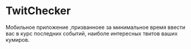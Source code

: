 # TwitChecker
Мобильное приложение ,призванноее за минимальное время ввести вас в курс последних событий, наиболе интересных твитов ваших кумиров.

